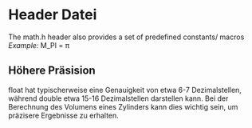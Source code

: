 # Header Datei
The math.h header also provides a set of predefined constants/ macros
*Example:*
M_PI = π
## Höhere Präsision
float hat typischerweise eine Genauigkeit von etwa 6-7 Dezimalstellen, während double etwa 15-16 Dezimalstellen darstellen kann. Bei der Berechnung des Volumens eines Zylinders kann dies wichtig sein, um präzisere Ergebnisse zu erhalten.
